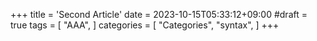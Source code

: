 +++
title = 'Second Article'
date = 2023-10-15T05:33:12+09:00
#draft = true
tags = [
    "AAA",
]
categories = [
    "Categories",
    "syntax",
]
+++
